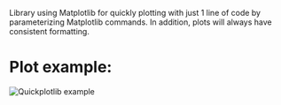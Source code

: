 Library using Matplotlib for quickly plotting with just 1 line of code by parameterizing Matplotlib commands. In addition, plots will always have consistent formatting.

# Plot example:

![Quickplotlib example](https://raw.githubusercontent.com/jbrillon/quickplotlib/master/examples/figures/example_01.png)